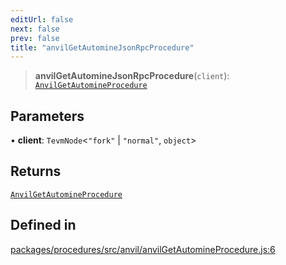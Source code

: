 ```yaml
---
editUrl: false
next: false
prev: false
title: "anvilGetAutomineJsonRpcProcedure"
---
```


> **anvilGetAutomineJsonRpcProcedure**(`client`): [`AnvilGetAutomineProcedure`](/reference/tevm/procedures/type-aliases/anvilgetautomineprocedure/)

## Parameters

• **client**: `TevmNode`\<`"fork"` \| `"normal"`, `object`\>

## Returns

[`AnvilGetAutomineProcedure`](/reference/tevm/procedures/type-aliases/anvilgetautomineprocedure/)

## Defined in

[packages/procedures/src/anvil/anvilGetAutomineProcedure.js:6](https://github.com/evmts/tevm-monorepo/blob/main/packages/procedures/src/anvil/anvilGetAutomineProcedure.js#L6)
